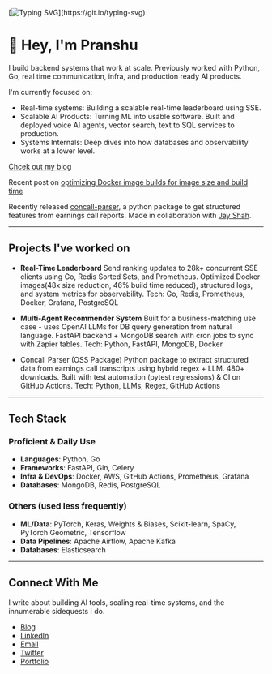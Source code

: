 [![Typing SVG](https://readme-typing-svg.demolab.com/?lines=Hi+there!)](https://git.io/typing-svg)

# 👋 Hey, I'm Pranshu

I build backend systems that work at scale.
Previously worked with Python, Go, real time communication, infra, and production ready AI products.


I'm currently focused on:
- Real-time systems: Building a scalable real-time leaderboard using SSE.
- Scalable AI Products: Turning ML into usable software. Built and deployed voice AI agents, vector search, text to SQL services to production.
- Systems Internals: Deep dives into how databases and observability works at a lower level.

[Chcek out my blog](https://blog.pranshu-raj.me)

Recent post on [optimizing Docker image builds for image size and build time](https://blog.pranshu-raj.me/posts/optimizing-docker-builds/)

Recently released [concall-parser](https://pypi.org/project/concall-parser/), a python package to get structured features from earnings call reports. Made in collaboration with [Jay Shah](https://github.com/JS12540/).

---

## Projects I've worked on

- **Real-Time Leaderboard**
  Send ranking updates to 28k+ concurrent SSE clients using Go, Redis Sorted Sets, and Prometheus.
  Optimized Docker images(48x size reduction, 46% build time reduced), structured logs, and system metrics for observability.
  Tech: Go, Redis, Prometheus, Docker, Grafana, PostgreSQL

- **Multi-Agent Recommender System**
  Built for a business-matching use case - uses OpenAI LLMs for DB query generation from natural language.
  FastAPI backend + MongoDB search with cron jobs to sync with Zapier tables.
  Tech: Python, FastAPI, MongoDB, Docker

- Concall Parser (OSS Package)
  Python package to extract structured data from earnings call transcripts using hybrid regex + LLM.
  480+ downloads. Built with test automation (pytest regressions) & CI on GitHub Actions.
  Tech: Python, LLMs, Regex, GitHub Actions

---

## Tech Stack

### Proficient & Daily Use
- **Languages**: Python, Go
- **Frameworks**: FastAPI, Gin, Celery
- **Infra & DevOps**: Docker, AWS, GitHub Actions, Prometheus, Grafana
- **Databases**: MongoDB, Redis, PostgreSQL

### Others (used less frequently)
- **ML/Data**: PyTorch, Keras, Weights & Biases, Scikit-learn, SpaCy, PyTorch Geometric, Tensorflow
- **Data Pipelines**: Apache Airflow, Apache Kafka
- **Databases**: Elasticsearch

---

## **Connect With Me**  

I write about building AI tools, scaling real-time systems, and the innumerable sidequests I do.

- [Blog](https://blog.pranshu-raj.me/)  
- [LinkedIn](https://www.linkedin.com/in/pranshuraj2004/)  
- [Email](mailto:pranshuraj65536@gmail.com)  
- [Twitter](https://twitter.com/seigino99707047)  
- [Portfolio](http://pranshu-raj.me/)
